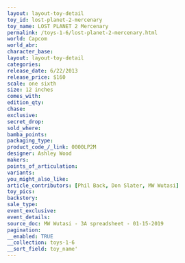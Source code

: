 ```yaml
---
layout: layout-toy-detail 
toy_id: lost-planet-2-mercenary
toy_name: LOST PLANET 2 Mercenary
permalink: /toys-1-6/lost-planet-2-mercenary.html
world: Capcom
world_abr: 
character_base: 
layout: layout-toy-detail
categories: 
release_date: 6/22/2013
release_price: $160 
scale: one sixth
size: 12 inches
comes_with: 
edition_qty: 
chase: 
exclusive: 
secret_drop: 
sold_where: 
bamba_points: 
packaging_type: 
product_code_/_link: 0000LP2M
designer: Ashley Wood
makers: 
points_of_articulation: 
variants: 
you_might_also_like: 
article_contributors: [Phil Back, Don Slater, MW Wutasi]
toy_pics: 
backstory: 
sale_type: 
event_exclusive: 
event_details: 
source_doc: MW Wutasi - 3A spreadsheet - 01-15-2019
pagination: 
__enabled: TRUE
__collection: toys-1-6
__sort_field: toy_name'
---
```

